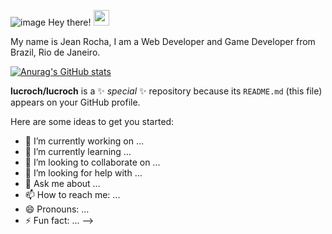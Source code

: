 
![image](https://user-images.githubusercontent.com/78228526/136671584-712e76f5-c156-4e65-a27a-10bb7f5e3e46.png)
Hey there! <img src="https://raw.githubusercontent.com/MartinHeinz/MartinHeinz/master/wave.gif" width="25px">

My name is Jean Rocha, I am a Web Developer and Game Developer from Brazil, Rio de Janeiro.

[![Anurag's GitHub stats](https://github-readme-stats.vercel.app/api?username=lucroch)](https://github.com/anuraghazra/github-readme-stats)

**lucroch/lucroch** is a ✨ _special_ ✨ repository because its `README.md` (this file) appears on your GitHub profile.

Here are some ideas to get you started:

- 🔭 I’m currently working on ...
- 🌱 I’m currently learning ...
- 👯 I’m looking to collaborate on ...
- 🤔 I’m looking for help with ...
- 💬 Ask me about ...
- 📫 How to reach me: ...
- 😄 Pronouns: ...
- ⚡ Fun fact: ...
-->
